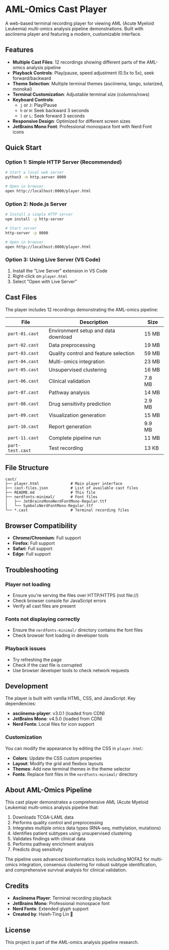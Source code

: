 # AML-Omics Cast Player

A web-based terminal recording player for viewing AML (Acute Myeloid Leukemia) multi-omics analysis pipeline demonstrations. Built with asciinema player and featuring a modern, customizable interface.

## Features

- **Multiple Cast Files**: 12 recordings showing different parts of the AML-omics analysis pipeline
- **Playback Controls**: Play/pause, speed adjustment (0.5x to 5x), seek forward/backward
- **Theme Selection**: Multiple terminal themes (asciinema, tango, solarized, monokai)
- **Terminal Customization**: Adjustable terminal size (columns/rows)
- **Keyboard Controls**:
  - `j` or `J`: Play/Pause
  - `h` or `H`: Seek backward 3 seconds
  - `l` or `L`: Seek forward 3 seconds
- **Responsive Design**: Optimized for different screen sizes
- **JetBrains Mono Font**: Professional monospace font with Nerd Font icons

## Quick Start

### Option 1: Simple HTTP Server (Recommended)

```bash
# Start a local web server
python3 -m http.server 8000

# Open in browser
open http://localhost:8000/player.html
```

### Option 2: Node.js Server

```bash
# Install a simple HTTP server
npm install -g http-server

# Start server
http-server -p 8000

# Open in browser
open http://localhost:8000/player.html
```

### Option 3: Using Live Server (VS Code)

1. Install the "Live Server" extension in VS Code
2. Right-click on `player.html`
3. Select "Open with Live Server"

## Cast Files

The player includes 12 recordings demonstrating the AML-omics pipeline:

| File             | Description                           | Size   |
| ---------------- | ------------------------------------- | ------ |
| `part-01.cast`   | Environment setup and data download   | 15 MB  |
| `part-02.cast`   | Data preprocessing                    | 19 MB  |
| `part-03.cast`   | Quality control and feature selection | 59 MB  |
| `part-04.cast`   | Multi-omics integration               | 23 MB  |
| `part-05.cast`   | Unsupervised clustering               | 16 MB  |
| `part-06.cast`   | Clinical validation                   | 7.8 MB |
| `part-07.cast`   | Pathway analysis                      | 14 MB  |
| `part-08.cast`   | Drug sensitivity prediction           | 2.9 MB |
| `part-09.cast`   | Visualization generation              | 15 MB  |
| `part-10.cast`   | Report generation                     | 9.9 MB |
| `part-11.cast`   | Complete pipeline run                 | 11 MB  |
| `part-test.cast` | Test recording                        | 13 KB  |

## File Structure

```
cast/
├── player.html              # Main player interface
├── cast-files.json          # List of available cast files
├── README.md                # This file
├── nerdfonts-minimal/       # Font files
│   ├── JetBrainsMonoNerdFontMono-Regular.ttf
│   └── SymbolsNerdFontMono-Regular.ttf
└── *.cast                   # Terminal recording files
```

## Browser Compatibility

- **Chrome/Chromium**: Full support
- **Firefox**: Full support
- **Safari**: Full support
- **Edge**: Full support

## Troubleshooting

### Player not loading

- Ensure you're serving the files over HTTP/HTTPS (not file://)
- Check browser console for JavaScript errors
- Verify all cast files are present

### Fonts not displaying correctly

- Ensure the `nerdfonts-minimal/` directory contains the font files
- Check browser font loading in developer tools

### Playback issues

- Try refreshing the page
- Check if the cast file is corrupted
- Use browser developer tools to check network requests

## Development

The player is built with vanilla HTML, CSS, and JavaScript. Key dependencies:

- **asciinema-player**: v3.0.1 (loaded from CDN)
- **JetBrains Mono**: v4.5.0 (loaded from CDN)
- **Nerd Fonts**: Local files for icon support

### Customization

You can modify the appearance by editing the CSS in `player.html`:

- **Colors**: Update the CSS custom properties
- **Layout**: Modify the grid and flexbox layouts
- **Themes**: Add new terminal themes in the theme selector
- **Fonts**: Replace font files in the `nerdfonts-minimal/` directory

## About AML-Omics Pipeline

This cast player demonstrates a comprehensive AML (Acute Myeloid Leukemia) multi-omics analysis pipeline that:

1. Downloads TCGA-LAML data
2. Performs quality control and preprocessing
3. Integrates multiple omics data types (RNA-seq, methylation, mutations)
4. Identifies patient subtypes using unsupervised clustering
5. Validates findings with clinical data
6. Performs pathway enrichment analysis
7. Predicts drug sensitivity

The pipeline uses advanced bioinformatics tools including MOFA2 for multi-omics integration, consensus clustering for robust subtype identification, and comprehensive survival analysis for clinical validation.

## Credits

- **Asciinema Player**: Terminal recording playback
- **JetBrains Mono**: Professional monospace font
- **Nerd Fonts**: Extended glyph support
- **Created by**: Hsieh-Ting Lin 🦎

## License

This project is part of the AML-omics analysis pipeline research.
